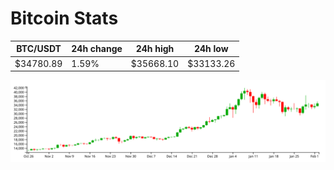 # Bitcoin Stats

BTC/USDT|24h change|24h high|24h low|
|---|---|---|---|
|$34780.89|1.59%|$35668.10|$33133.26|

<img src="./chart.svg">
